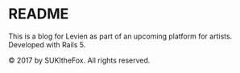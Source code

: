 # README

This is a blog for Levien as part of an upcoming platform for artists.
Developed with Rails 5.


&copy; 2017 by SUKItheFox. All rights reserved. 
